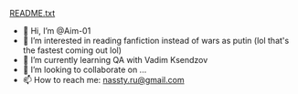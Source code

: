 [README.txt](https://github.com/Aim-01/Aim-01/files/8466775/README.txt)
- 👋 Hi, I’m @Aim-01
- 👀 I’m interested in reading fanfiction instead of wars as putin (lol that's the fastest coming out lol)
- 🌱 I’m currently learning QA with Vadim Ksendzov
- 💞️ I’m looking to collaborate on ...
- 📫 How to reach me: nassty.ru@gmail.com

<!---
Aim-01/Aim-01 is a ✨ special ✨ repository because its `README.md` (this file) appears on your GitHub profile.
You can click the Preview link to take a look at your changes.
--->
